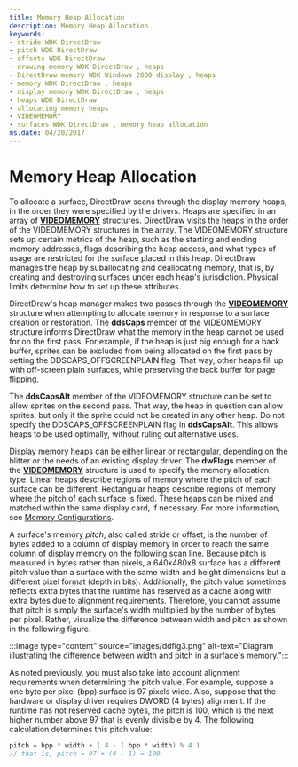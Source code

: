 ```yaml
---
title: Memory Heap Allocation
description: Memory Heap Allocation
keywords:
- stride WDK DirectDraw
- pitch WDK DirectDraw
- offsets WDK DirectDraw
- drawing memory WDK DirectDraw , heaps
- DirectDraw memory WDK Windows 2000 display , heaps
- memory WDK DirectDraw , heaps
- display memory WDK DirectDraw , heaps
- heaps WDK DirectDraw
- allocating memory heaps
- VIDEOMEMORY
- surfaces WDK DirectDraw , memory heap allocation
ms.date: 04/20/2017
---
```


# Memory Heap Allocation

To allocate a surface, DirectDraw scans through the display memory heaps, in the order they were specified by the drivers. Heaps are specified in an array of [**VIDEOMEMORY**](/windows/win32/api/ddrawint/ns-ddrawint-videomemory) structures. DirectDraw visits the heaps in the order of the VIDEOMEMORY structures in the array. The VIDEOMEMORY structure sets up certain metrics of the heap, such as the starting and ending memory addresses, flags describing the heap access, and what types of usage are restricted for the surface placed in this heap. DirectDraw manages the heap by suballocating and deallocating memory, that is, by creating and destroying surfaces under each heap's jurisdiction. Physical limits determine how to set up these attributes.

DirectDraw's heap manager makes two passes through the [**VIDEOMEMORY**](/windows/win32/api/ddrawint/ns-ddrawint-videomemory) structure when attempting to allocate memory in response to a surface creation or restoration. The **ddsCaps** member of the VIDEOMEMORY structure informs DirectDraw what the memory in the heap cannot be used for on the first pass. For example, if the heap is just big enough for a back buffer, sprites can be excluded from being allocated on the first pass by setting the DDSCAPS_OFFSCREENPLAIN flag. That way, other heaps fill up with off-screen plain surfaces, while preserving the back buffer for page flipping.

The **ddsCapsAlt** member of the VIDEOMEMORY structure can be set to allow sprites on the second pass. That way, the heap in question can allow sprites, but only if the sprite could not be created in any other heap. Do not specify the DDSCAPS_OFFSCREENPLAIN flag in **ddsCapsAlt**. This allows heaps to be used optimally, without ruling out alternative uses.

Display memory heaps can be either linear or rectangular, depending on the blitter or the needs of an existing display driver. The **dwFlags** member of the [**VIDEOMEMORY**](/windows/win32/api/ddrawint/ns-ddrawint-videomemory) structure is used to specify the memory allocation type. Linear heaps describe regions of memory where the pitch of each surface can be different. Rectangular heaps describe regions of memory where the pitch of each surface is fixed. These heaps can be mixed and matched within the same display card, if necessary. For more information, see [Memory Configurations](memory-configurations.md).

A surface's memory *pitch*, also called stride or offset, is the number of bytes added to a column of display memory in order to reach the same column of display memory on the following scan line. Because pitch is measured in bytes rather than pixels, a 640x480x8 surface has a different pitch value than a surface with the same width and height dimensions but a different pixel format (depth in bits). Additionally, the pitch value sometimes reflects extra bytes that the runtime has reserved as a cache along with extra bytes due to alignment requirements. Therefore, you cannot assume that pitch is simply the surface's width multiplied by the number of bytes per pixel. Rather, visualize the difference between width and pitch as shown in the following figure.

:::image type="content" source="images/ddfig3.png" alt-text="Diagram illustrating the difference between width and pitch in a surface's memory.":::

As noted previously, you must also take into account alignment requirements when determining the pitch value. For example, suppose a one byte per pixel (bpp) surface is 97 pixels wide. Also, suppose that the hardware or display driver requires DWORD (4 bytes) alignment. If the runtime has not reserved cache bytes, the pitch is 100, which is the next higher number above 97 that is evenly divisible by 4. The following calculation determines this pitch value:

```cpp
pitch = bpp * width + ( 4 - ( bpp * width) % 4 )
// that is, pitch = 97 + (4 - 1) = 100
```
